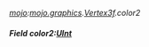 _[mojo](../../modules/mojo/mojo-module.md):[mojo.graphics](../../modules/mojo/mojo-graphics.md).[Vertex3f](../../modules/mojo/mojo-graphics-vertex3f.md).color2_
##### Field color2:[UInt](../../modules/wonkey/wonkey-types-uint.md)
